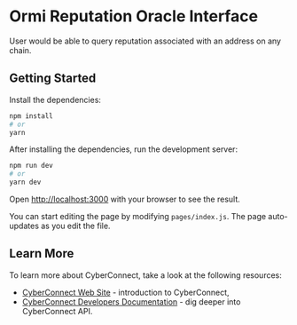 # Ormi Reputation Oracle Interface
User would be able to query reputation associated with an address on any chain.

## Getting Started

Install the dependencies:

```bash
npm install
# or
yarn
```

After installing the dependencies, run the development server:

```bash
npm run dev
# or
yarn dev
```

Open [http://localhost:3000](http://localhost:3000) with your browser to see the result.

You can start editing the page by modifying `pages/index.js`. The page auto-updates as you edit the file.

## Learn More

To learn more about CyberConnect, take a look at the following resources:

- [CyberConnect Web Site](https://cyberconnect.me/) - introduction to CyberConnect,
- [CyberConnect Developers Documentation](https://docs.cyberconnect.me/) - dig deeper into CyberConnect API.
